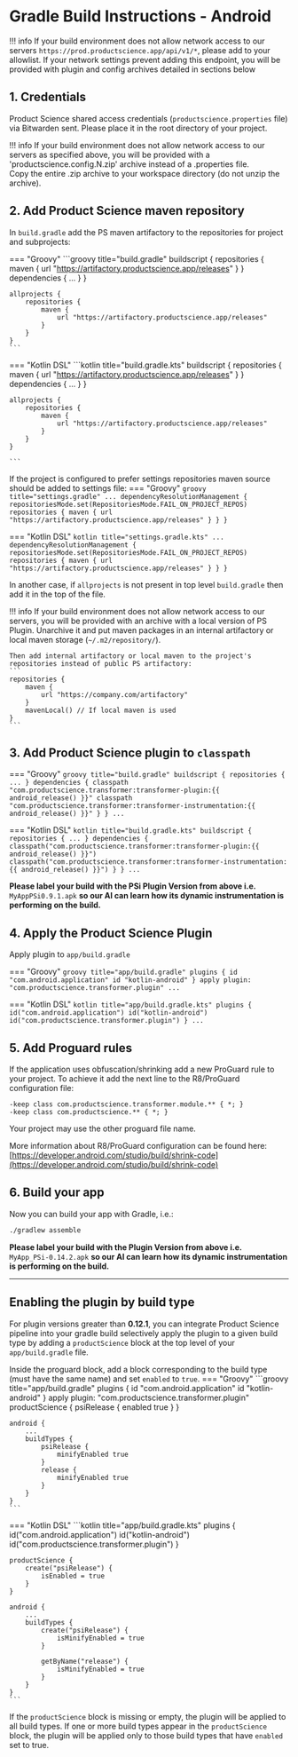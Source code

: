 
# Gradle Build Instructions - Android

!!! info
    If your build environment does not allow network access to our servers `https://prod.productscience.app/api/v1/*`, please add to your allowlist.
    If your network settings prevent adding this endpoint, you will be provided with plugin and config archives detailed in sections below

## 1. Credentials
Product Science shared access credentials (`productscience.properties` file) via Bitwarden sent. 
Please place it in the root directory of your project.

!!! info
    If your build environment does not allow network access to our servers as specified above, 
    you will be provided with a 'productscience.config.N.zip' archive instead of a .properties file.  
    Copy the entire .zip archive to your workspace directory (do not unzip the archive).


## 2. Add Product Science maven repository

In `build.gradle` add the PS maven artifactory to the repositories for project and subprojects:  


=== "Groovy"
    ```groovy title="build.gradle"
    buildscript {
        repositories {
            maven {
                url "https://artifactory.productscience.app/releases"
            }
        }
        dependencies { ... }
    }
    
    allprojects {
        repositories {
            maven {
                url "https://artifactory.productscience.app/releases"
            }
        }
    }
    ```  

=== "Kotlin DSL"
    ```kotlin title="build.gradle.kts"
    buildscript {
        repositories {
            maven {
                url "https://artifactory.productscience.app/releases"
            }
        }
        dependencies { ... }
    }

    allprojects {
        repositories {
            maven {
                url "https://artifactory.productscience.app/releases"
            }
        }
    }

    ```

If the project is configured to prefer settings repositories maven source should be added to settings file:
=== "Groovy"
    ```groovy title="settings.gradle"
    ...
    dependencyResolutionManagement {
        repositoriesMode.set(RepositoriesMode.FAIL_ON_PROJECT_REPOS)
        repositories {
            maven {
                url "https://artifactory.productscience.app/releases"
            }
        }
    }
    ```

=== "Kotlin DSL"
    ```kotlin title="settings.gradle.kts"
    ...
    dependencyResolutionManagement {
        repositoriesMode.set(RepositoriesMode.FAIL_ON_PROJECT_REPOS)
        repositories {
            maven {
                url "https://artifactory.productscience.app/releases"
            }
        }
    }
    ```


In another case, if `allprojects` is not present in top level `build.gradle` then add it in the top of the file.  

!!! info
    If your build environment does not allow network access to our servers, 
    you will be provided with an archive with a local version of PS Plugin. 
    Unarchive it and put maven packages in an internal artifactory or local maven storage (`~/.m2/repository/`).  
    
    Then add internal artifactory or local maven to the project's repositories instead of public PS artifactory:
    ```
    repositories {
        maven {
            url "https://company.com/artifactory"
        }
        mavenLocal() // If local maven is used
    }
    ```


## 3. Add Product Science plugin to `classpath`

=== "Groovy"
    ```groovy title="build.gradle"
    buildscript {
        repositories { ... }
        dependencies {
            classpath "com.productscience.transformer:transformer-plugin:{{ android_release() }}"
            classpath "com.productscience.transformer:transformer-instrumentation:{{ android_release() }}"
        }
    }
    ...
    ```

=== "Kotlin DSL"
    ```kotlin title="build.gradle.kts"
    buildscript {
        repositories { ... }
        dependencies {
            classpath("com.productscience.transformer:transformer-plugin:{{ android_release() }}")
            classpath("com.productscience.transformer:transformer-instrumentation:{{ android_release() }}")
        }
    }
    ...
    ```

**Please label your build with the PSi Plugin Version from above i.e.**  
`MyAppPSi0.9.1.apk` 
**so our AI can learn how its dynamic instrumentation is performing on the build.**

## 4. Apply the Product Science Plugin  

Apply plugin to `app/build.gradle`  

=== "Groovy"
    ```groovy title="app/build.gradle"
    plugins {
        id "com.android.application"
        id "kotlin-android"
    }
    apply plugin: "com.productscience.transformer.plugin"
    ...
    ```

=== "Kotlin DSL"
    ```kotlin title="app/build.gradle.kts"
    plugins {
        id("com.android.application")
        id("kotlin-android")
        id("com.productscience.transformer.plugin")
    }
    ...
    ```


## 5. Add Proguard rules

If the application uses obfuscation/shrinking add a new ProGuard rule to your project.
To achieve it add the next line to the R8/ProGuard configuration file: 
  
```proguard title="proguard-rules.pro."
-keep class com.productscience.transformer.module.** { *; }
-keep class com.productscience.** { *; }
```

Your project may use the other proguard file name.

More information about R8/ProGuard configuration can be found here:
[https://developer.android.com/studio/build/shrink-code](https://developer.android.com/studio/build/shrink-code)

## 6. Build your app
Now you can build your app with Gradle, i.e.:
```bash
./gradlew assemble
```

**Please label your build with the Plugin Version from above i.e.**  
`MyApp_PSi-0.14.2.apk` 
**so our AI can learn how its dynamic instrumentation is performing on the build.**


----


## Enabling the plugin by build type

For plugin versions greater than **0.12.1**, 
you can integrate Product Science pipeline into your gradle build 
selectively apply the plugin to a given build type by adding a `productScience` block 
at the top level of your `app/build.gradle` file. 

Inside the proguard block, add a block corresponding to the build type (must have the same name) and set `enabled` to `true`.
=== "Groovy"
    ```groovy title="app/build.gradle"
    plugins {
        id "com.android.application"
        id "kotlin-android"
    }
    apply plugin: "com.productscience.transformer.plugin" 
    productScience {
        psiRelease {
            enabled true
        }
    }
    
    android {
        ...
        buildTypes {
            psiRelease {
                minifyEnabled true
            }
            release {
                minifyEnabled true
            }
        }
    }
    ```
=== "Kotlin DSL"
    ```kotlin title="app/build.gradle.kts"
    plugins {
        id("com.android.application")
        id("kotlin-android")
        id("com.productscience.transformer.plugin")
    }
    
    productScience {
        create("psiRelease") {
            isEnabled = true
        }
    }
    
    android {
        ...
        buildTypes {
            create("psiRelease") {
                isMinifyEnabled = true
            }
    
            getByName("release") {
                isMinifyEnabled = true
            }
        }
    }
    ```


If the `productScience` block is missing or empty, the plugin will be applied to all build types.
If one or more build types appear in the `productScience` block,
the plugin will be applied only to those build types that have `enabled` set to true. 
